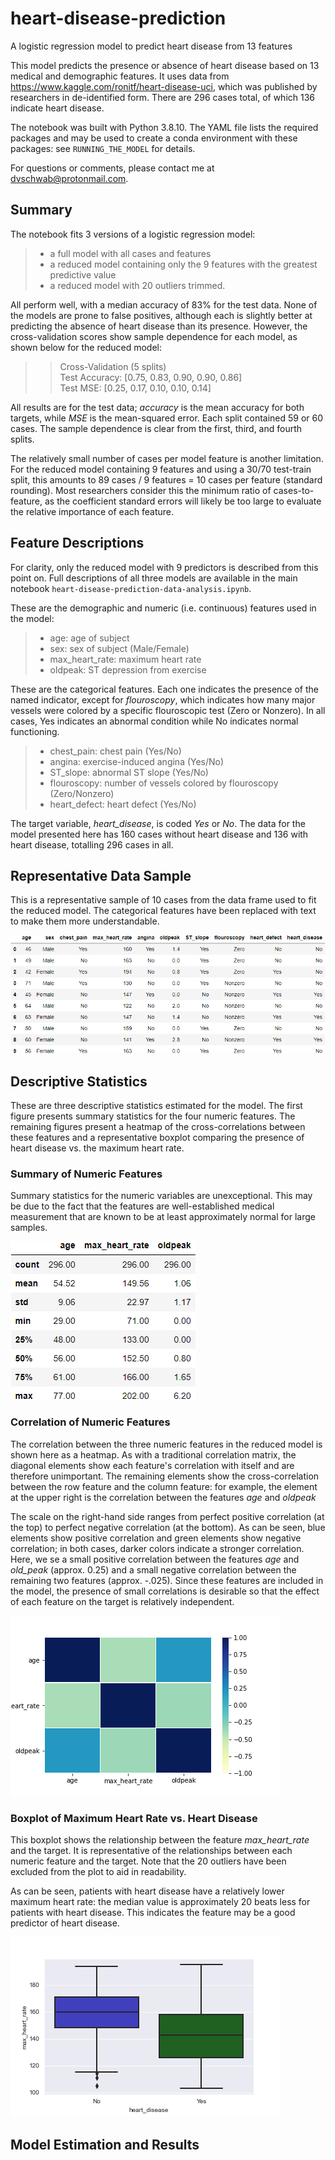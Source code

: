 # heart-disease-prediction

A logistic regression model to predict heart disease from 13 features

This model predicts the presence or absence of heart disease based on 13 medical and demographic features. It uses data from https://www.kaggle.com/ronitf/heart-disease-uci, which was published by researchers in de-identified form. There are 296 cases total, of which 136 indicate heart disease.

The notebook was built with Python 3.8.10. The YAML file lists the required packages and may be used to create a conda environment with these packages: see `RUNNING_THE_MODEL` for details.

For questions or comments, please contact me at dvschwab@protonmail.com.

## Summary

The notebook fits 3 versions of a logistic regression model:
> * a full model with all cases and features
> * a reduced model containing only the 9 features with the greatest predictive value
> * a reduced model with 20 outliers trimmed.

All perform well, with a median accuracy of 83% for the test data. None of the models are prone to false positives, although each is slightly better at predicting the absence of heart disease than its presence. However, the cross-validation scores show sample dependence for each model, as shown below for the reduced model:

>> Cross-Validation (5 splits)  
>> Test Accuracy: [0.75, 0.83, 0.90, 0.90, 0.86]  
>> Test MSE:      [0.25, 0.17, 0.10, 0.10, 0.14]

All results are for the test data; *accuracy* is the mean accuracy for both targets, while *MSE* is the mean-squared error. Each split contained 59 or 60 cases. The sample dependence is clear from the first, third, and fourth splits.

The relatively small number of cases per model feature is another limitation. For the reduced model containing 9 features and using a 30/70 test-train split, this amounts to 89 cases / 9 features = 10 cases per feature (standard rounding). Most researchers consider this the minimum ratio of cases-to-feature, as the coefficient standard errors will likely be too large to evaluate the relative importance of each feature.

## Feature Descriptions

For clarity, only the reduced model with 9 predictors is described from this point on. Full descriptions of all three models are available in the main notebook `heart-disease-prediction-data-analysis.ipynb`.

These are the demographic and numeric (i.e. continuous) features used in the model:

> * age: age of subject
> * sex: sex of subject (Male/Female)
> * max_heart_rate: maximum heart rate
> * oldpeak: ST depression from exercise

These are the categorical features. Each one indicates the presence of the named indicator, except for *flouroscopy*, which indicates how many major vessels were colored by a specific flouroscopic test (Zero or Nonzero). In all cases, Yes indicates an abnormal condition while No indicates normal functioning.

> * chest_pain: chest pain (Yes/No)
> * angina: exercise-induced angina (Yes/No)
> * ST_slope: abnormal ST slope (Yes/No)
> * flouroscopy: number of vessels colored by flouroscopy (Zero/Nonzero)
> * heart_defect: heart defect (Yes/No)

The target variable, *heart_disease*, is coded *Yes* or *No*. The data for the model presented here has 160 cases without heart disease and 136 with heart disease, totalling 296 cases in all.

## Representative Data Sample

This is a representative sample of 10 cases from the data frame used to fit the reduced model. The categorical features have been replaced with text to make them more understandable.

![](Images/heart_df_present.png)

## Descriptive Statistics

These are three descriptive statistics estimated for the model. The first figure presents summary statistics for the four numeric features. The remaining figures present a heatmap of the cross-correlations between these features and a representative boxplot comparing the presence of heart disease vs. the maximum heart rate.

### Summary of Numeric Features


Summary statistics for the numeric variables are unexceptional. This may be due to the fact that the features are well-established medical measurement that are known to be at least approximately normal for large samples.

![](Images/heart_disease_summary.png)

### Correlation of Numeric Features

The correlation between the three numeric features in the reduced model is shown here as a heatmap. As with a traditional correlation matrix, the diagonal elements show each feature's correlation with itself and are therefore unimportant. The remaining elements show the cross-correlation between the row feature and the column feature: for example, the element at the upper right is the correlation between the features *age* and *oldpeak*

The scale on the right-hand side ranges from perfect positive correlation (at the top) to perfect negative correlation (at the bottom). As can be seen, blue elements show positive correlation and green elements show negative correlation; in both cases, darker colors indicate a stronger correlation. Here, we se a small positive correlation between the features *age* and *old_peak* (approx. 0.25) and a small negative correlation between the remaining two features (approx. -.025). Since these features are included in the model, the presence of small correlations is desirable so that the effect of each feature on the target is relatively independent.

![](Images/heart_corr_heatmap.png)

### Boxplot of Maximum Heart Rate vs. Heart Disease

This boxplot shows the relationship between the feature *max_heart_rate* and the target. It is representative of the relationships between each numeric feature and the target. Note that the 20 outliers have been excluded from the plot to aid in readability.

As can be seen, patients with heart disease have a relatively lower maximum heart rate: the median value is approximately 20 beats less for patients with heart disease. This indicates the feature may be a good predictor of heart disease.

![](Images/boxplot_heart_rate_vs_disease.png)

## Model Estimation and Results